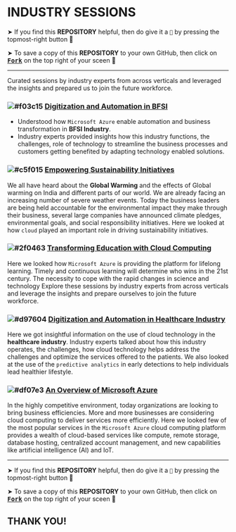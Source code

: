 # INDUSTRY SESSIONS

➤ If you find this **REPOSITORY** helpful, then do give it a `🌟` by pressing the topmost-right button 🤗

➤ To save a copy of this **REPOSITORY** to your own GitHub, then click on <a href="https://github.com/Neklaustares-tPtwP/Microsoft-Future_Ready_Talent-Internship/edit/master/README.md"><kbd><b>Fork</b></kbd></a> on the top right of your sceen 🤗
<hr>
Curated sessions by industry experts from across verticals and leveraged the insights and prepared us to join the future workforce.

### ![#f03c15](https://via.placeholder.com/15/f03c15/000000?text=+) [Digitization and Automation in BFSI](https://github.com/Neklaustares-tPtwP/Microsoft-Future_Ready_Talent-Internship/tree/master/Industry%20Sessions/Digitization%20and%20Automation%20in%20BFSI)
- Understood how `Microsoft Azure` enable automation and business transformation in **BFSI Industry**. 
- Industry experts provided insights how this industry functions, the challenges, role of technology to streamline the business processes and customers getting benefited by adapting technology enabled solutions.

### ![#c5f015](https://via.placeholder.com/15/c5f015/000000?text=+) [Empowering Sustainability Initiatives](https://github.com/Neklaustares-tPtwP/Microsoft-Future_Ready_Talent-Internship/tree/master/Industry%20Sessions/Empowering%20Sustainability%20Initiatives)

We all have heard about the **Global Warming** and the effects of Global warming on India and different parts of our world. We are already facing an increasing number of severe weather events. Today the business leaders are being held accountable for the environmental impact they make through their business, several large companies have announced climate pledges, environmental goals, and social responsibility initiatives. Here we looked at how `cloud` played an important role in driving sustainability initiatives.

### ![#2f0463](https://via.placeholder.com/15/2f0463/000000?text=+) [Transforming Education with Cloud Computing](https://github.com/Neklaustares-tPtwP/Microsoft-Future_Ready_Talent-Internship/tree/master/Industry%20Sessions/Transforming%20Education%20with%20Cloud%20Computing)

Here we looked how `Microsoft Azure` is providing the platform for lifelong learning. Timely and continuous learning will determine who wins in the 21st century. The necessity to cope with the rapid changes in science and technology Explore these sessions by industry experts from across verticals and leverage the insights and prepare ourselves to join the future workforce.

### ![#d97604](https://via.placeholder.com/15/d97604/000000?text=+) [Digitization and Automation in Healthcare Industry](https://github.com/Neklaustares-tPtwP/Microsoft-Future_Ready_Talent-Internship/tree/master/Industry%20Sessions/Digitization%20and%20Automation%20in%20Healthcare%20Industry)

Here we got insightful information on the use of cloud technology in the **healthcare industry**. Industry experts talked about how this industry operates, the challenges, how cloud technology helps address the challenges and optimize the services offered to the patients. We also looked at the use of the `predictive analytics` in early detections to help individuals lead healthier lifestyle.

### ![#df07e3](https://via.placeholder.com/15/df07e3/000000?text=+) [An Overview of Microsoft Azure](https://github.com/Neklaustares-tPtwP/Microsoft-Future_Ready_Talent-Internship/tree/master/Industry%20Sessions/An%20Overview%20of%20Microsoft%20Azure)

In the highly competitive environment, today organizations are looking to bring business efficiencies. More and more businesses are considering cloud computing to deliver services more efficiently. Here we looked few of the most popular services in the `Microsoft Azure` cloud computing platform provides a wealth of cloud-based services like compute, remote storage, database hosting, centralized account management, and new capabilities like artificial intelligence (AI) and IoT.

<hr>

➤ If you find this **REPOSITORY** helpful, then do give it a `🌟` by pressing the topmost-right button 🤗

➤ To save a copy of this **REPOSITORY** to your own GitHub, then click on <a href="https://github.com/Neklaustares-tPtwP/Microsoft-Future_Ready_Talent-Internship/edit/master/README.md"><kbd><b>Fork</b></kbd></a> on the top right of your sceen 🤗

## THANK YOU!
